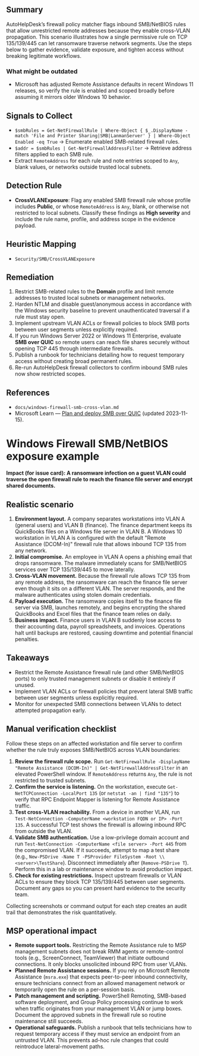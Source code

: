 ## Summary
AutoHelpDesk’s firewall policy matcher flags inbound SMB/NetBIOS rules that allow unrestricted remote addresses because they enable cross-VLAN propagation. This scenario illustrates how a single permissive rule on TCP 135/139/445 can let ransomware traverse network segments. Use the steps below to gather evidence, validate exposure, and tighten access without breaking legitimate workflows.

### What might be outdated
- Microsoft has adjusted Remote Assistance defaults in recent Windows 11 releases, so verify the rule is enabled and scoped broadly before assuming it mirrors older Windows 10 behavior.

## Signals to Collect
- `$smbRules = Get-NetFirewallRule | Where-Object { $_.DisplayName -match 'File and Printer Sharing|SMB|LanmanServer' } | Where-Object Enabled -eq True` → Enumerate enabled SMB-related firewall rules.
- `$addr = $smbRules | Get-NetFirewallAddressFilter` → Retrieve address filters applied to each SMB rule.
- Extract `RemoteAddress` for each rule and note entries scoped to `Any`, blank values, or networks outside trusted local subnets.

## Detection Rule
- **CrossVLANExposure**: Flag any enabled SMB firewall rule whose profile includes **Public**, or whose `RemoteAddress` is `Any`, blank, or otherwise not restricted to local subnets. Classify these findings as **High severity** and include the rule name, profile, and address scope in the evidence payload.

## Heuristic Mapping
- `Security/SMB/CrossVLANExposure`

## Remediation
1. Restrict SMB-related rules to the **Domain** profile and limit remote addresses to trusted local subnets or management networks.
2. Harden NTLM and disable guest/anonymous access in accordance with the Windows security baseline to prevent unauthenticated traversal if a rule must stay open.
3. Implement upstream VLAN ACLs or firewall policies to block SMB ports between user segments unless explicitly required.
4. If you run Windows Server 2022 or Windows 11 Enterprise, evaluate **SMB over QUIC** so remote users can reach file shares securely without opening TCP 445 through intermediate firewalls.
5. Publish a runbook for technicians detailing how to request temporary access without creating broad permanent rules.
6. Re-run AutoHelpDesk firewall collectors to confirm inbound SMB rules now show restricted scopes.

## References
- `docs/windows-firewall-smb-cross-vlan.md`
- Microsoft Learn — [Plan and deploy SMB over QUIC](https://learn.microsoft.com/windows-server/storage/file-server/smb-over-quic) (updated 2023-11-15).

# Windows Firewall SMB/NetBIOS exposure example

**Impact (for issue card): A ransomware infection on a guest VLAN could traverse the open firewall rule to reach the finance file server and encrypt shared documents.**

## Realistic scenario

1. **Environment layout.** A company separates workstations into VLAN A (general users) and VLAN B (finance). The finance department keeps its QuickBooks files on a Windows file server in VLAN B. A Windows 10 workstation in VLAN A is configured with the default "Remote Assistance (DCOM-In)" firewall rule that allows inbound TCP 135 from any network.
2. **Initial compromise.** An employee in VLAN A opens a phishing email that drops ransomware. The malware immediately scans for SMB/NetBIOS services over TCP 135/139/445 to move laterally.
3. **Cross-VLAN movement.** Because the firewall rule allows TCP 135 from any remote address, the ransomware can reach the finance file server even though it sits on a different VLAN. The server responds, and the malware authenticates using stolen domain credentials.
4. **Payload execution.** The ransomware copies itself to the finance file server via SMB, launches remotely, and begins encrypting the shared QuickBooks and Excel files that the finance team relies on daily.
5. **Business impact.** Finance users in VLAN B suddenly lose access to their accounting data, payroll spreadsheets, and invoices. Operations halt until backups are restored, causing downtime and potential financial penalties.

## Takeaways

- Restrict the Remote Assistance firewall rule (and other SMB/NetBIOS ports) to only trusted management subnets or disable it entirely if unused.
- Implement VLAN ACLs or firewall policies that prevent lateral SMB traffic between user segments unless explicitly required.
- Monitor for unexpected SMB connections between VLANs to detect attempted propagation early.

## Manual verification checklist

Follow these steps on an affected workstation and file server to confirm whether the rule truly exposes SMB/NetBIOS across VLAN boundaries:

1. **Review the firewall rule scope.** Run `Get-NetFirewallRule -DisplayName "Remote Assistance (DCOM-In)" | Get-NetFirewallAddressFilter` in an elevated PowerShell window. If `RemoteAddress` returns `Any`, the rule is not restricted to trusted subnets.
2. **Confirm the service is listening.** On the workstation, execute `Get-NetTCPConnection -LocalPort 135` (or `netstat -an | find "135"`) to verify that RPC Endpoint Mapper is listening for Remote Assistance traffic.
3. **Test cross-VLAN reachability.** From a device in another VLAN, run `Test-NetConnection -ComputerName <workstation FQDN or IP> -Port 135`. A successful TCP test shows the firewall is allowing inbound RPC from outside the VLAN.
4. **Validate SMB authentication.** Use a low-privilege domain account and run `Test-NetConnection -ComputerName <file server> -Port 445` from the compromised VLAN. If it succeeds, attempt to map a test share (e.g., `New-PSDrive -Name T -PSProvider FileSystem -Root \\<server>\TestShare`). Disconnect immediately after (`Remove-PSDrive T`). Perform this in a lab or maintenance window to avoid production impact.
5. **Check for existing restrictions.** Inspect upstream firewalls or VLAN ACLs to ensure they block TCP 135/139/445 between user segments. Document any gaps so you can present hard evidence to the security team.

Collecting screenshots or command output for each step creates an audit trail that demonstrates the risk quantitatively.

## MSP operational impact

- **Remote support tools.** Restricting the Remote Assistance rule to MSP management subnets does not break RMM agents or remote-control tools (e.g., ScreenConnect, TeamViewer) that initiate outbound connections. It only blocks unsolicited inbound RPC from user VLANs.
- **Planned Remote Assistance sessions.** If you rely on Microsoft Remote Assistance (`msra.exe`) that expects peer-to-peer inbound connectivity, ensure technicians connect from an allowed management network or temporarily open the rule on a per-session basis.
- **Patch management and scripting.** PowerShell Remoting, SMB-based software deployment, and Group Policy processing continue to work when traffic originates from your management VLAN or jump boxes. Document the approved subnets in the firewall rule so routine maintenance still succeeds.
- **Operational safeguards.** Publish a runbook that tells technicians how to request temporary access if they must service an endpoint from an untrusted VLAN. This prevents ad-hoc rule changes that could reintroduce lateral-movement paths.
